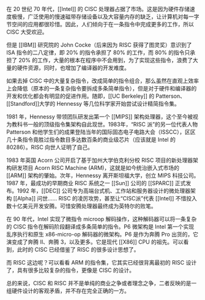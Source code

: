 在 20 世纪 70 年代，[[Intel]] 的 CISC 处理器占据了市场。这是因为硬件存储速度极慢，广泛使用的慢速磁带存储设备以及大容量内存的缺乏，让计算机对每一字节空间的应用都很珍惜。因此，人们倾向于在一条指令中完成更多的工作，所以 CISC 大受欢迎。

但是 [[IBM]] 研究院的 John Cocke（后来因为 RISC 获得了图灵奖）意识到了 ISA 指令的二八定律，即 20% 的指令承担了 80% 的工作，而 80% 的指令只承担了 20% 的工作，大量的根本在程序中不会用到，为了实现这些指令，浪费了大量的硬件资源，同时，也增加了编译器的开发难度。

如果去掉 CISC 中的大量复杂指令，改成简单的指令组合，那么虽然在直观上效率上会降低（原本的一条复杂指令要拆成多条简单指令），但是对于硬件和编译器的开发和优化都会有明显的促进作用。随即，[[UC Berkeley]] 的 Patterson、[[Standford]]大学的 Hennessy 等几位科学家开始尝试设计精简指令集。

1981 年，Hennessy 带领团队研发出第一个 [[MIPS]] 架构处理器，这个至今被视为教科书一般的顶级指令集架构自此现世。1983年，“RISC 派”的另一位代表人物 Patterson 和他学生们的成果登陆当年的国际固态电子电路大会（ISSCC），区区几十条指令竟胜过指令数目多达数百条的商业级芯片（应该就是 Intel 的 80286）。RISC 向世人证明了自己。

1983 年英国 Acorn 公司开启了基于加州大学伯克利分校 RISC 项目的新处理器架构研发项目 Acorn RISC Machine (ARM)，这就是如今统治嵌入式市场的 [[ARM]] 架构的肇始。次年，Hennessy 离开斯坦福大学，创立 MIPS 科技公司。1987 年，最成功的早期商业 RISC 系统之一 [[Sun]] 公司的 [[SPARC]] 正式发布。1992 年，[[DEC]] 公司专为高端台式机、工作站和服务器设计的微处理器架构 [[Alpha]] 问世…… RISC 的凌厉攻势，甚至让“CISC派”代表 [[Intel]] 不惜投入数十亿美元开发安腾。可惜安腾处理器最终成为英特尔的败笔。

在 90 年代，Intel 实现了微指令 microop 解码操作，这种解码器可以将一条复杂的 CISC 指令在解码阶段翻译成多条简单的指令。P6 微架构是 Intel 第一个实现乱序执行和原生 x86-micro-op 解码器的微架构。P6 是作为奔腾 Pro 出货的，它演变成了奔腾 II、奔腾 3，以及更多。它是现代 [[X86]] CPU 的祖先。可以看到，此时的 CISC 已经借鉴了 RISC 的很多设计思想了。

而 RISC 这边呢？可以看看 ARM 的指令集，它其实已经很背离最初的 RISC 设计了，具有很多比较复杂的指令，更像是 CISC 的设计。

总的来说，CISC 和 RISC 并不是单纯的商业之争或者理念之争，二者反映的是一组硬件设计的客观矛盾，并不存在完全正确的一方。
